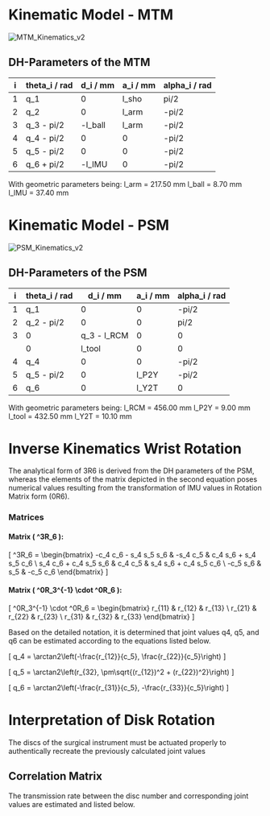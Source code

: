 # Kinematic Model - MTM

![MTM_Kinematics_v2](https://github.com/AW9920/osMDV/assets/61975888/41506908-b114-4d83-a015-4890bf454e18)

## **DH-Parameters of the MTM**

| i | theta_i / rad | d_i / mm | a_i / mm | alpha_i / rad |
|---|---------------|----------|----------|---------------|
| 1 | q_1           | 0        | l_sho    | pi/2          |
| 2 | q_2           | 0        | l_arm    | -pi/2         |
| 3 | q_3 - pi/2    | -l_ball  | l_arm    | -pi/2         |
| 4 | q_4 - pi/2    | 0        | 0        | -pi/2         |
| 5 | q_5 - pi/2    | 0        | 0        | -pi/2         |
| 6 | q_6 + pi/2    | -l_IMU   | 0        | -pi/2         |

With geometric parameters being:
l_arm = 217.50 mm
l_ball = 8.70 mm
l_IMU = 37.40 mm

# Kinematic Model - PSM

![PSM_Kinematics_v2](https://github.com/AW9920/osMDV/assets/61975888/8c46b517-5b5f-40d9-ad9e-4cad083b5da8)

##  **DH-Parameters of the PSM**

| i | theta_i / rad |  d_i / mm   | a_i / mm | alpha_i / rad |
|---|---------------|-------------|----------|---------------|
| 1 | q_1           | 0           | 0        | -pi/2         |
| 2 | q_2 - pi/2    | 0           | 0        | pi/2          |
| 3 | 0             | q_3 - l_RCM | 0        | 0             |
|   | 0             | l_tool      | 0        | 0             |
| 4 | q_4           | 0           | 0        | -pi/2         |
| 5 | q_5 - pi/2    | 0           | l_P2Y    | -pi/2         |
| 6 | q_6           | 0           | l_Y2T    | 0             |

With geometric parameters being:
l_RCM   = 456.00 mm
l_P2Y   = 9.00 mm
l_tool  = 432.50 mm
l_Y2T   = 10.10 mm

# Inverse Kinematics Wrist Rotation

The analytical form of 3R6 is derived from the DH parameters of the PSM, whereas the elements of the matrix depicted in
the second equation poses numerical values resulting from the transformation of IMU values in Rotation Matrix form (0R6).

### Matrices

#### Matrix \( ^3R_6 \):

\[
^3R_6 = \begin{bmatrix}
-c_4 c_6 - s_4 s_5 s_6 & -s_4 c_5 & c_4 s_6 + s_4 s_5 c_6 \\
s_4 c_6 + c_4 s_5 s_6 & c_4 c_5 & s_4 s_6 + c_4 s_5 c_6 \\
-c_5 s_6 & s_5 & -c_5 c_6
\end{bmatrix}
\]

#### Matrix \( ^0R_3^{-1} \cdot ^0R_6 \):

\[
^0R_3^{-1} \cdot ^0R_6 = \begin{bmatrix}
r_{11} & r_{12} & r_{13} \\
r_{21} & r_{22} & r_{23} \\
r_{31} & r_{32} & r_{33}
\end{bmatrix}
\]



Based on the detailed notation, it is determined that joint values q4, q5, and q6 can be estimated according to the equations listed below.


\[ q_4 = \arctan2\left(-\frac{r_{12}}{c_5}, \frac{r_{22}}{c_5}\right) \]

\[ q_5 = \arctan2\left(r_{32}, \pm\sqrt{(r_{12})^2 + (r_{22})^2}\right) \]

\[ q_6 = \arctan2\left(-\frac{r_{31}}{c_5}, -\frac{r_{33}}{c_5}\right) \]


# Interpretation of Disk Rotation

The discs of the surgical instrument must be actuated properly to authentically recreate the previously calculated joint values

##  Correlation Matrix
The transmission rate between the disc number and corresponding joint values are estimated and listed below.

